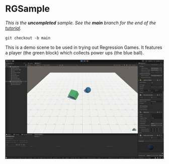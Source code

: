 # RGSample

_This is the **uncompleted** sample. See the **main** branch for the end of the [tutorial](https://regression-games.github.io/RegressionDocs/studios/unity/tutorials/first_tutorial)._

```
git checkout -b main
```

This is a demo scene to be used in trying out Regression Games. It features a player (the green block)
which collects power ups (the blue ball).

![The scene used as a tutorial for Regression Games](sample.png)

